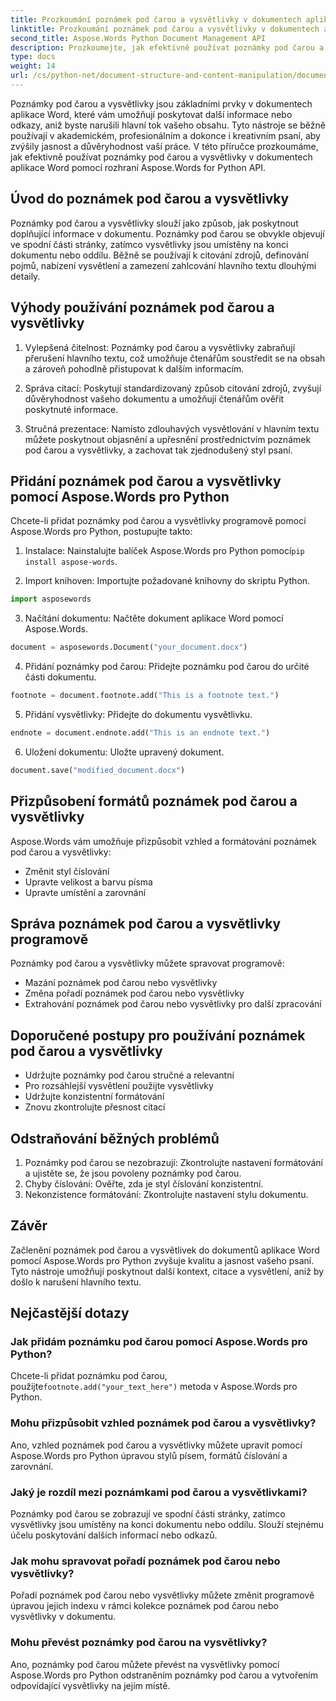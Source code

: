 ```yaml
---
title: Prozkoumání poznámek pod čarou a vysvětlivky v dokumentech aplikace Word
linktitle: Prozkoumání poznámek pod čarou a vysvětlivky v dokumentech aplikace Word
second_title: Aspose.Words Python Document Management API
description: Prozkoumejte, jak efektivně používat poznámky pod čarou a vysvětlivky v dokumentech aplikace Word pomocí Aspose.Words pro Python. Naučte se tyto prvky přidávat, přizpůsobovat a spravovat programově.
type: docs
weight: 14
url: /cs/python-net/document-structure-and-content-manipulation/document-footnotes-endnotes/
---
```


Poznámky pod čarou a vysvětlivky jsou základními prvky v dokumentech aplikace Word, které vám umožňují poskytovat další informace nebo odkazy, aniž byste narušili hlavní tok vašeho obsahu. Tyto nástroje se běžně používají v akademickém, profesionálním a dokonce i kreativním psaní, aby zvýšily jasnost a důvěryhodnost vaší práce. V této příručce prozkoumáme, jak efektivně používat poznámky pod čarou a vysvětlivky v dokumentech aplikace Word pomocí rozhraní Aspose.Words for Python API.

## Úvod do poznámek pod čarou a vysvětlivky

Poznámky pod čarou a vysvětlivky slouží jako způsob, jak poskytnout doplňující informace v dokumentu. Poznámky pod čarou se obvykle objevují ve spodní části stránky, zatímco vysvětlivky jsou umístěny na konci dokumentu nebo oddílu. Běžně se používají k citování zdrojů, definování pojmů, nabízení vysvětlení a zamezení zahlcování hlavního textu dlouhými detaily.

## Výhody používání poznámek pod čarou a vysvětlivky

1. Vylepšená čitelnost: Poznámky pod čarou a vysvětlivky zabraňují přerušení hlavního textu, což umožňuje čtenářům soustředit se na obsah a zároveň pohodlně přistupovat k dalším informacím.

2. Správa citací: Poskytují standardizovaný způsob citování zdrojů, zvyšují důvěryhodnost vašeho dokumentu a umožňují čtenářům ověřit poskytnuté informace.

3. Stručná prezentace: Namísto zdlouhavých vysvětlování v hlavním textu můžete poskytnout objasnění a upřesnění prostřednictvím poznámek pod čarou a vysvětlivky, a zachovat tak zjednodušený styl psaní.

## Přidání poznámek pod čarou a vysvětlivky pomocí Aspose.Words pro Python

Chcete-li přidat poznámky pod čarou a vysvětlivky programově pomocí Aspose.Words pro Python, postupujte takto:

1.  Instalace: Nainstalujte balíček Aspose.Words pro Python pomocí`pip install aspose-words`.

2. Import knihoven: Importujte požadované knihovny do skriptu Python.
```python
import asposewords
```

3. Načítání dokumentu: Načtěte dokument aplikace Word pomocí Aspose.Words.
```python
document = asposewords.Document("your_document.docx")
```

4. Přidání poznámky pod čarou: Přidejte poznámku pod čarou do určité části dokumentu.
```python
footnote = document.footnote.add("This is a footnote text.")
```

5. Přidání vysvětlivky: Přidejte do dokumentu vysvětlivku.
```python
endnote = document.endnote.add("This is an endnote text.")
```

6. Uložení dokumentu: Uložte upravený dokument.
```python
document.save("modified_document.docx")
```

## Přizpůsobení formátů poznámek pod čarou a vysvětlivky

Aspose.Words vám umožňuje přizpůsobit vzhled a formátování poznámek pod čarou a vysvětlivky:

- Změnit styl číslování
- Upravte velikost a barvu písma
- Upravte umístění a zarovnání

## Správa poznámek pod čarou a vysvětlivky programově

Poznámky pod čarou a vysvětlivky můžete spravovat programově:

- Mazání poznámek pod čarou nebo vysvětlivky
- Změna pořadí poznámek pod čarou nebo vysvětlivky
- Extrahování poznámek pod čarou nebo vysvětlivky pro další zpracování

## Doporučené postupy pro používání poznámek pod čarou a vysvětlivky

- Udržujte poznámky pod čarou stručné a relevantní
- Pro rozsáhlejší vysvětlení použijte vysvětlivky
- Udržujte konzistentní formátování
- Znovu zkontrolujte přesnost citací

## Odstraňování běžných problémů

1. Poznámky pod čarou se nezobrazují: Zkontrolujte nastavení formátování a ujistěte se, že jsou povoleny poznámky pod čarou.
2. Chyby číslování: Ověřte, zda je styl číslování konzistentní.
3. Nekonzistence formátování: Zkontrolujte nastavení stylu dokumentu.

## Závěr

Začlenění poznámek pod čarou a vysvětlivek do dokumentů aplikace Word pomocí Aspose.Words pro Python zvyšuje kvalitu a jasnost vašeho psaní. Tyto nástroje umožňují poskytnout další kontext, citace a vysvětlení, aniž by došlo k narušení hlavního textu.

## Nejčastější dotazy

### Jak přidám poznámku pod čarou pomocí Aspose.Words pro Python?

 Chcete-li přidat poznámku pod čarou, použijte`footnote.add("your_text_here")` metoda v Aspose.Words pro Python.

### Mohu přizpůsobit vzhled poznámek pod čarou a vysvětlivky?

Ano, vzhled poznámek pod čarou a vysvětlivky můžete upravit pomocí Aspose.Words pro Python úpravou stylů písem, formátů číslování a zarovnání.

### Jaký je rozdíl mezi poznámkami pod čarou a vysvětlivkami?

Poznámky pod čarou se zobrazují ve spodní části stránky, zatímco vysvětlivky jsou umístěny na konci dokumentu nebo oddílu. Slouží stejnému účelu poskytování dalších informací nebo odkazů.

### Jak mohu spravovat pořadí poznámek pod čarou nebo vysvětlivky?

Pořadí poznámek pod čarou nebo vysvětlivky můžete změnit programově úpravou jejich indexu v rámci kolekce poznámek pod čarou nebo vysvětlivky v dokumentu.

### Mohu převést poznámky pod čarou na vysvětlivky?

Ano, poznámky pod čarou můžete převést na vysvětlivky pomocí Aspose.Words pro Python odstraněním poznámky pod čarou a vytvořením odpovídající vysvětlivky na jejím místě.